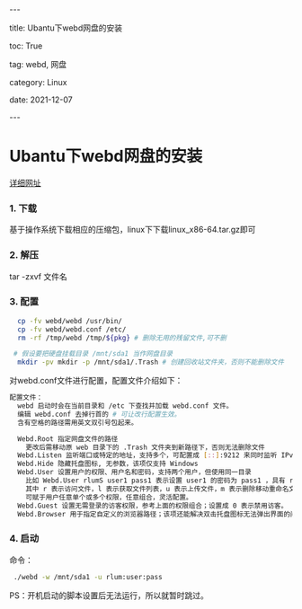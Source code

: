 \---

title: Ubantu下webd网盘的安装

toc: True

tag: webd, 网盘

category: Linux

date: 2021-12-07

\---

# Ubantu下webd网盘的安装

[详细网址](http://www.webd.cf)

### 1. 下载

基于操作系统下载相应的压缩包，linux下下载linux_x86-64.tar.gz即可

### 2. 解压

tar -zxvf 文件名

###  3. 配置

```bash
  cp -fv webd/webd /usr/bin/
  cp -fv webd/webd.conf /etc/
  rm -rf /tmp/webd /tmp/${pkg} # 删除无用的残留文件,可不删
```

```bash
 # 假设要把硬盘挂载目录 /mnt/sda1 当作网盘目录
  mkdir -pv mkdir -p /mnt/sda1/.Trash # 创建回收站文件夹，否则不能删除文件
```

对webd.conf文件进行配置，配置文件介绍如下：

```bash
配置文件：
  webd 启动时会在当前目录和 /etc 下查找并加载 webd.conf 文件。
  编辑 webd.conf 去掉行首的 # 可让改行配置生效。
  含有空格的路径需用英文双引号包起来。

  Webd.Root 指定网盘文件的路径
    更改后需移动原 web 目录下的 .Trash 文件夹到新路径下，否则无法删除文件
  Webd.Listen 监听端口或特定的地址，支持多个，可配置成 [::]:9212 来同时监听 IPv6 和 IPv4
  Webd.Hide 隐藏托盘图标, 无参数，该项仅支持 Windows
  Webd.User 设置用户的权限、用户名和密码，支持两个用户，但使用同一目录
    比如 Webd.User rlumS user1 pass1 表示设置 user1 的密码为 pass1 ，具有 r、l、u、m、S 五种权限。
    其中 r 表示访问文件，l 表示获取文件列表，u 表示上传文件，m 表示删除移动重命名文件，S 表示显示隐藏文件。
    可赋于用户任意单个或多个权限，任意组合，灵活配置。
  Webd.Guest 设置无需登录的访客权限，参考上面的权限组合；设置成 0 表示禁用访客。
  Webd.Browser 用于指定自定义的浏览器路径；该项还能解决双击托盘图标无法弹出界面的问题。
```

### 4. 启动

命令：

```bash
 ./webd -w /mnt/sda1 -u rlum:user:pass
```

PS：开机启动的脚本设置后无法运行，所以就暂时跳过。